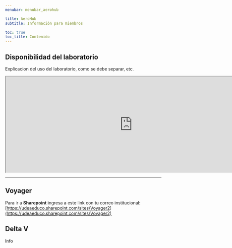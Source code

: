 ```yaml
---
menubar: menubar_aerohub

title: AeroHub
subtitle: Información para miembros

toc: true
toc_title: Contenido
---
```


## Disponibilidad del laboratorio
Explicacion del uso del laboratorio, como se debe separar, etc.

<div align="center">
    <iframe src="https://docs.google.com/spreadsheets/d/e/2PACX-1vTBgNBpDLhdWaWTXhBcgzqBLaR6bvKGmzqTvpkVMfhoLlR0UipJsh-9NVL7jHCOB8s44uYOhgXSqKV4/pubhtml?gid=0&single=true" width="815" height="310"></iframe>
</div>

---

## Voyager
Para ir a **Sharepoint** ingresa a este link con tu correo institucional: [https://udeaeduco.sharepoint.com/sites/Voyager2](https://udeaeduco.sharepoint.com/sites/Voyager2)


## Delta V
Info